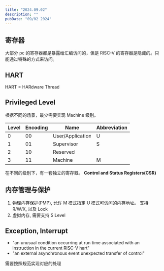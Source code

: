 ```yaml
---
title: "2024.09.02"
description: ""
pubDate: "09/02 2024"
---
```


## 寄存器

大部分 pc 的寄存器都是暴露给汇编访问的，但是 RISC-V 的寄存器是隐藏的。只能通过特殊的方式来访问。

## HART

HART = HARdware Thread

## Privileged Level

根据不同的场景，最少需要实现 Machine 级别。

| Level | Encoding | Name             | Abbreviation |
| ----- | -------- | ---------------- | ------------ |
| 0     | 00       | User/Application | U            |
| 1     | 01       | Supervisor       | S            |
| 2     | 10       | Reserved         |              |
| 3     | 11       | Machine          | M            |

在不同的级别下，有一套独立的寄存器。 **Control and Status Registers(CSR)**

## 内存管理与保护

1. 物理内存保护(PMP), 允许 M 模式指定 U 模式可访问的内存地址。 支持 R/W/X, 以及 Lock
2. 虚拟内存, 需要支持 S Level

## Exception, Interrupt

- "an unusual condition occurring at run time associated with an instruction in the current RISC-V hart"
- "an external asynchronous event unexpected transfer of control"

需要按照规范实现对应的处理
